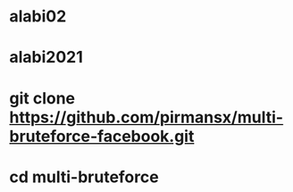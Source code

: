 # alabi02
# alabi2021
# git clone  https://github.com/pirmansx/multi-bruteforce-facebook.git 
# cd multi-bruteforce
# 

